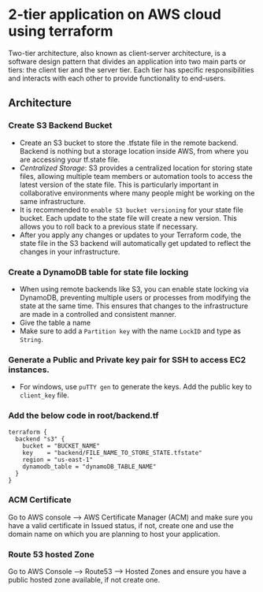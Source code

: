 # 2-tier application on AWS cloud using terraform
Two-tier architecture, also known as client-server architecture, is a software design pattern that divides an application into two main parts or tiers: the client tier and the server tier. Each tier has specific responsibilities and interacts with each other to provide functionality to end-users.
## Architecture

### Create S3 Backend Bucket
* Create an S3 bucket to store the .tfstate file in the remote backend. Backend is nothing but a storage location inside AWS, from where you are accessing your tf.state file.
* *Centralized Storage*: S3 provides a centralized location for storing state files, allowing multiple team members or automation tools to access the latest version of the state file. This is particularly important in collaborative environments where many people might be working on the same infrastructure.
* It is recommended to `enable S3 bucket versioning` for your state file bucket. Each update to the state file will create a new version. This allows you to roll back to a previous state if necessary.
* After you apply any changes or updates to your Terraform code, the state file in the S3 backend will automatically get updated to reflect the changes in your infrastructure.
### Create a DynamoDB table for state file locking
* When using remote backends like S3, you can enable state locking via DynamoDB, preventing multiple users or processes from modifying the state at the same time. This ensures that changes to the infrastructure are made in a controlled and consistent manner.
* Give the table a name
* Make sure to add a `Partition key` with the name `LockID` and type as `String`.
### Generate a Public and Private key pair for SSH to access EC2 instances.
* For windows, use `puTTY gen` to generate the keys. Add the public key to `client_key` file.
### Add the below code in root/backend.tf
```
terraform {
  backend "s3" {
    bucket = "BUCKET_NAME"
    key    = "backend/FILE_NAME_TO_STORE_STATE.tfstate"
    region = "us-east-1"
    dynamodb_table = "dynamoDB_TABLE_NAME"
  }
}
```
### ACM Certificate
Go to AWS console --> AWS Certificate Manager (ACM) and make sure you have a valid certificate in Issued status, if not, create one and use the domain name on which you are planning to host your application.
### Route 53 hosted Zone
Go to AWS Console --> Route53 --> Hosted Zones and ensure you have a public hosted zone available, if not create one.

